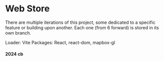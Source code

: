 # Web Store

There are multiple iterations of this project, some dedicated to a specific feature or building upon another. Each one (from 6 forward) is stored in its own branch.

Loader: Vite
Packages: React, react-dom, mapbox-gl

#### 2024 cb
